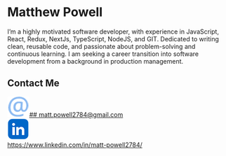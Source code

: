 # Matthew Powell

I’m a highly motivated software developer, with experience in JavaScript, React,
Redux, NextJs, TypeScript, NodeJS, and GIT. Dedicated to writing clean, reusable
code, and passionate about problem-solving and continuous learning. I am seeking
a career transition into software development from a background in production
management.

## Contact Me

<a href="mailto:matt.powell2784@gmail.com">  
<img src="./email_icon.png" alt="Email Icon">## matt.powell2784@gmail.com </a>

<br>

<a href="https://www.linkedin.com/in/matt-powell2784/">  
<img src="./linked_in_logo.png" alt="LinkedIn Logo">  
<br>
https://www.linkedin.com/in/matt-powell2784/  
</a>
